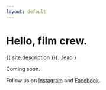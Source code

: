 ```yaml
---
layout: default
---
```


# Hello, film crew.

{{ site.description }}{: .lead }

Coming soon.

Follow us on [Instagram](https://www.instagram.com/lifeonthefilmset/) and [Facebook](https://www.facebook.com/lifeonthefilmset).
